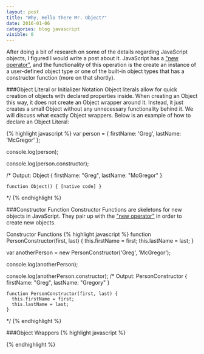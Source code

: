 ```yaml
---
layout: post
title: "Why, Hello there Mr. Object?"
date: 2016-01-06
categories: blog javascript
visible: 0
---
```

After doing a bit of research on some of the details regarding JavaScript objects, I figured I would write a post about it. JavaScript has a ["new operator"][MDN - Object], and the functionality of this operation is the create an instance of a user-defined object type or one of the built-in object types that has a constructor function (more on that shortly).

###Object Literal or Initializer Notation
Object literals allow for quick creation of objects with declared properties inside. When creating an Object this way, it does not create an Object wrapper around it. Instead, it just creates a small Object without any unnecessary functionality behind it. We will discuss what exactly Object wrappers. Below is an example of how to declare an Object Literal:

{% highlight javascript %}
var person = {
    firstName: 'Greg',
    lastName: 'McGregor'
};

console.log(person);

console.log(person.constructor);

/*
  Output:
    Object {
      firstName: "Greg",
      lastName: "McGregor"
    }

    function Object() { [native code] }
*/
{% endhighlight %}

###Constructor Function
Constructor Functions are skeletons for new objects in JavaScript. They pair up with the ["new operator"][MDN - Object] in order to create new objects.

Constructor Functions
{% highlight javascript %}
function PersonConstructor(first, last) {
    this.firstName = first;
    this.lastName = last;
}

var anotherPerson = new PersonConstructor('Greg', 'McGregor');

console.log(anotherPerson);

console.log(anotherPerson.constructor);
/*
  Output:
    PersonConstructor {
      firstName: "Greg",
      lastName: "Gregory"
    }

    function PersonConstructor(first, last) {
      this.firstName = first;
      this.lastName = last;
    }
*/
{% endhighlight %}


###Object Wrappers
{% highlight javascript %}

{% endhighlight %}


[Interview]:            http://www.programmerinterview.com/index.php/javascript/wrapper-objects-in-javascript/
[MDN - New Operator]:   https://developer.mozilla.org/en-US/docs/Web/JavaScript/Reference/Operators/new
[MDN - Object]:         https://developer.mozilla.org/en-US/docs/Web/JavaScript/Reference/Global_Objects/Object
[yuiblog]:              http://yuiblog.com/blog/2006/11/13/javascript-we-hardly-new-ya/
